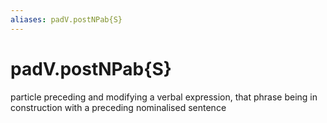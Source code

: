 ```yaml
---
aliases: padV.postNPab{S}
---
```

# padV.postNPab{S}

particle preceding and modifying a verbal expression, that phrase being in construction with a preceding nominalised sentence